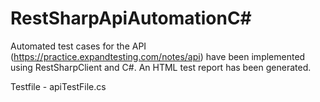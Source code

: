 # RestSharpApiAutomationC#
Automated test cases for the API (https://practice.expandtesting.com/notes/api) have been implemented using RestSharpClient and C#. An HTML test report has been generated.

Testfile - apiTestFile.cs
